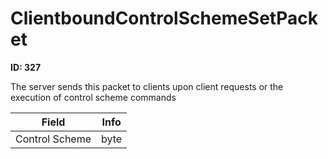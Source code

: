 # ClientboundControlSchemeSetPacket

__ID: 327__

The server sends this packet to clients upon client requests or the execution of control scheme commands

<table><thead><tr><th>Field</th><th>Info</th></tr></thead><tbody>
<tr><td>Control Scheme</td><td>byte</td></tr>
</tbody></table>